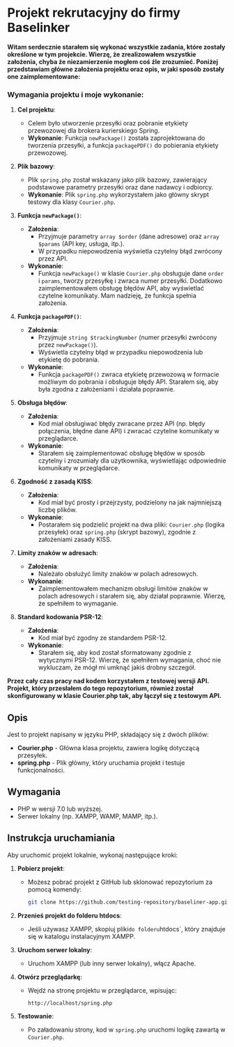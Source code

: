 # Projekt rekrutacyjny do firmy Baselinker

**Witam serdecznie starałem się wykonać wszystkie zadania, które zostały określone w tym projekcie. Wierzę, że zrealizowałem wszystkie założenia, chyba że niezamierzenie mogłem coś źle zrozumieć. Poniżej przedstawiam główne założenia projektu oraz opis, w jaki sposób zostały one zaimplementowane:**

### Wymagania projektu i moje wykonanie:

1. **Cel projektu**:  
   - Celem było utworzenie przesyłki oraz pobranie etykiety przewozowej dla brokera kurierskiego Spring.  
   - **Wykonanie**: Funkcja `newPackage()` została zaprojektowana do tworzenia przesyłki, a funkcja `packagePDF()` do pobierania etykiety przewozowej.

2. **Plik bazowy**:  
   - Plik `spring.php` został wskazany jako plik bazowy, zawierający podstawowe parametry przesyłki oraz dane nadawcy i odbiorcy.  
   - **Wykonanie**: Plik `spring.php` wykorzystałem jako główny skrypt testowy dla klasy `Courier.php`.

3. **Funkcja `newPackage()`**:  
   - **Założenia**:  
     - Przyjmuje parametry `array $order` (dane adresowe) oraz `array $params` (API key, usługa, itp.).  
     - W przypadku niepowodzenia wyświetla czytelny błąd zwrócony przez API.  
   - **Wykonanie**:  
     - Funkcja `newPackage()` w klasie `Courier.php` obsługuje dane `order` i `params`, tworzy przesyłkę i zwraca numer przesyłki. Dodatkowo zaimplementowałem obsługę błędów API, aby wyświetlać czytelne komunikaty. Mam nadzieję, że funkcja spełnia założenia.

4. **Funkcja `packagePDF()`**:  
   - **Założenia**:  
     - Przyjmuje `string $trackingNumber` (numer przesyłki zwrócony przez `newPackage()`).  
     - Wyświetla czytelny błąd w przypadku niepowodzenia lub etykietę do pobrania.  
   - **Wykonanie**:  
     - Funkcja `packagePDF()` zwraca etykietę przewozową w formacie możliwym do pobrania i obsługuje błędy API. Starałem się, aby była zgodna z założeniami i działała poprawnie.

5. **Obsługa błędów**:  
   - **Założenia**:  
     - Kod miał obsługiwać błędy zwracane przez API (np. błędy połączenia, błędne dane API) i zwracać czytelne komunikaty w przeglądarce.  
   - **Wykonanie**:  
     - Starałem się zaimplementować obsługę błędów w sposób czytelny i zrozumiały dla użytkownika, wyświetlając odpowiednie komunikaty w przeglądarce.

6. **Zgodność z zasadą KISS**:  
   - **Założenia**:  
     - Kod miał być prosty i przejrzysty, podzielony na jak najmniejszą liczbę plików.  
   - **Wykonanie**:  
     - Postarałem się podzielić projekt na dwa pliki: `Courier.php` (logika przesyłek) oraz `spring.php` (skrypt bazowy), zgodnie z założeniami zasady KISS.

7. **Limity znaków w adresach**:  
   - **Założenia**:  
     - Należało obsłużyć limity znaków w polach adresowych.  
   - **Wykonanie**:  
     - Zaimplementowałem mechanizm obsługi limitów znaków w polach adresowych i starałem się, aby działał poprawnie. Wierzę, że spełniłem to wymaganie.

8. **Standard kodowania PSR-12**:  
   - **Założenia**:  
     - Kod miał być zgodny ze standardem PSR-12.  
   - **Wykonanie**:  
     - Starałem się, aby kod został sformatowany zgodnie z wytycznymi PSR-12. Wierzę, że spełniłem wymagania, choć nie wykluczam, że mógł mi umknąć jakiś drobny szczegół.
    
**Przez cały czas pracy nad kodem korzystałem z testowej wersji API. Projekt, który przesłałem do tego repozytorium, również został skonfigurowany w klasie Courier.php tak, aby łączył się z testowym API.**

## Opis

Jest to projekt napisany w języku PHP, składający się z dwóch plików:

- **Courier.php** - Główna klasa projektu, zawiera logikę dotyczącą przesyłek.
- **spring.php** - Plik główny, który uruchamia projekt i testuje funkcjonalności.

## Wymagania

- PHP w wersji 7.0 lub wyższej.
- Serwer lokalny (np. XAMPP, WAMP, MAMP, itp.).

## Instrukcja uruchamiania

Aby uruchomić projekt lokalnie, wykonaj następujące kroki:

1. **Pobierz projekt**:
   - Możesz pobrać projekt z GitHub lub sklonować repozytorium za pomocą komendy:
     ```bash
     git clone https://github.com/testing-repository/baseliner-app.git
     ```

2. **Przenieś projekt do folderu htdocs**:
   - Jeśli używasz XAMPP, skopiuj pliki` do folderu `htdocs`, który znajduje się w katalogu instalacyjnym XAMPP.

3. **Uruchom serwer lokalny**:
   - Uruchom XAMPP (lub inny serwer lokalny), włącz Apache.

4. **Otwórz przeglądarkę**:
   - Wejdź na stronę projektu w przeglądarce, wpisując:
     ```
     http://localhost/spring.php
     ```

5. **Testowanie**:
   - Po załadowaniu strony, kod w `spring.php` uruchomi logikę zawartą w `Courier.php`. 
